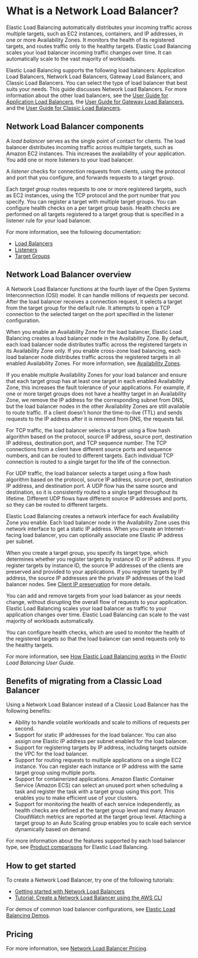 # What is a Network Load Balancer?<a name="introduction"></a>

Elastic Load Balancing automatically distributes your incoming traffic across multiple targets, such as EC2 instances, containers, and IP addresses, in one or more Availability Zones\. It monitors the health of its registered targets, and routes traffic only to the healthy targets\. Elastic Load Balancing scales your load balancer incoming traffic changes over time\. It can automatically scale to the vast majority of workloads\.

Elastic Load Balancing supports the following load balancers: Application Load Balancers, Network Load Balancers, Gateway Load Balancers, and Classic Load Balancers\. You can select the type of load balancer that best suits your needs\. This guide discusses Network Load Balancers\. For more information about the other load balancers, see the [User Guide for Application Load Balancers](https://docs.aws.amazon.com/elasticloadbalancing/latest/application/), the [User Guide for Gateway Load Balancers](https://docs.aws.amazon.com/elasticloadbalancing/latest/gateway/), and the [User Guide for Classic Load Balancers](https://docs.aws.amazon.com/elasticloadbalancing/latest/classic/)\.

## Network Load Balancer components<a name="network-load-balancer-components"></a>

A *load balancer* serves as the single point of contact for clients\. The load balancer distributes incoming traffic across multiple targets, such as Amazon EC2 instances\. This increases the availability of your application\. You add one or more listeners to your load balancer\.

A *listener* checks for connection requests from clients, using the protocol and port that you configure, and forwards requests to a target group\.

Each *target group* routes requests to one or more registered targets, such as EC2 instances, using the TCP protocol and the port number that you specify\. You can register a target with multiple target groups\. You can configure health checks on a per target group basis\. Health checks are performed on all targets registered to a target group that is specified in a listener rule for your load balancer\.

For more information, see the following documentation:
+ [Load Balancers](network-load-balancers.md)
+ [Listeners](load-balancer-listeners.md)
+ [Target Groups](load-balancer-target-groups.md)

## Network Load Balancer overview<a name="network-load-balancer-overview"></a>

A Network Load Balancer functions at the fourth layer of the Open Systems Interconnection \(OSI\) model\. It can handle millions of requests per second\. After the load balancer receives a connection request, it selects a target from the target group for the default rule\. It attempts to open a TCP connection to the selected target on the port specified in the listener configuration\.

When you enable an Availability Zone for the load balancer, Elastic Load Balancing creates a load balancer node in the Availability Zone\. By default, each load balancer node distributes traffic across the registered targets in its Availability Zone only\. If you enable cross\-zone load balancing, each load balancer node distributes traffic across the registered targets in all enabled Availability Zones\. For more information, see [Availability Zones](network-load-balancers.md#availability-zones)\.

If you enable multiple Availability Zones for your load balancer and ensure that each target group has at least one target in each enabled Availability Zone, this increases the fault tolerance of your applications\. For example, if one or more target groups does not have a healthy target in an Availability Zone, we remove the IP address for the corresponding subnet from DNS, but the load balancer nodes in the other Availability Zones are still available to route traffic\. If a client doesn't honor the time\-to\-live \(TTL\) and sends requests to the IP address after it is removed from DNS, the requests fail\.

For TCP traffic, the load balancer selects a target using a flow hash algorithm based on the protocol, source IP address, source port, destination IP address, destination port, and TCP sequence number\. The TCP connections from a client have different source ports and sequence numbers, and can be routed to different targets\. Each individual TCP connection is routed to a single target for the life of the connection\.

For UDP traffic, the load balancer selects a target using a flow hash algorithm based on the protocol, source IP address, source port, destination IP address, and destination port\. A UDP flow has the same source and destination, so it is consistently routed to a single target throughout its lifetime\. Different UDP flows have different source IP addresses and ports, so they can be routed to different targets\.

Elastic Load Balancing creates a network interface for each Availability Zone you enable\. Each load balancer node in the Availability Zone uses this network interface to get a static IP address\. When you create an Internet\-facing load balancer, you can optionally associate one Elastic IP address per subnet\.

When you create a target group, you specify its target type, which determines whether you register targets by instance ID or IP address\. If you register targets by instance ID, the source IP addresses of the clients are preserved and provided to your applications\. If you register targets by IP address, the source IP addresses are the private IP addresses of the load balancer nodes\. See [Client IP preservation](https://docs.aws.amazon.com/elasticloadbalancing/latest/network/load-balancer-target-groups.html#client-ip-preservation) for more details.

You can add and remove targets from your load balancer as your needs change, without disrupting the overall flow of requests to your application\. Elastic Load Balancing scales your load balancer as traffic to your application changes over time\. Elastic Load Balancing can scale to the vast majority of workloads automatically\.

You can configure health checks, which are used to monitor the health of the registered targets so that the load balancer can send requests only to the healthy targets\.

For more information, see [How Elastic Load Balancing works](https://docs.aws.amazon.com/elasticloadbalancing/latest/userguide/how-elastic-load-balancing-works.html) in the *Elastic Load Balancing User Guide*\.

## Benefits of migrating from a Classic Load Balancer<a name="network-load-balancer-benefits"></a>

Using a Network Load Balancer instead of a Classic Load Balancer has the following benefits:
+ Ability to handle volatile workloads and scale to millions of requests per second\.
+ Support for static IP addresses for the load balancer\. You can also assign one Elastic IP address per subnet enabled for the load balancer\.
+ Support for registering targets by IP address, including targets outside the VPC for the load balancer\.
+ Support for routing requests to multiple applications on a single EC2 instance\. You can register each instance or IP address with the same target group using multiple ports\.
+ Support for containerized applications\. Amazon Elastic Container Service \(Amazon ECS\) can select an unused port when scheduling a task and register the task with a target group using this port\. This enables you to make efficient use of your clusters\.
+ Support for monitoring the health of each service independently, as health checks are defined at the target group level and many Amazon CloudWatch metrics are reported at the target group level\. Attaching a target group to an Auto Scaling group enables you to scale each service dynamically based on demand\.

For more information about the features supported by each load balancer type, see [Product comparisons](http://aws.amazon.com/elasticloadbalancing/features/#Product_comparisons) for Elastic Load Balancing\.

## How to get started<a name="network-load-balancer-get-started"></a>

To create a Network Load Balancer, try one of the following tutorials:
+ [Getting started with Network Load Balancers](network-load-balancer-getting-started.md)
+ [Tutorial: Create a Network Load Balancer using the AWS CLI](network-load-balancer-cli.md)

For demos of common load balancer configurations, see [Elastic Load Balancing Demos](https://exampleloadbalancer.com/)\.

## Pricing<a name="network-load-balancer-pricing"></a>

For more information, see [Network Load Balancer Pricing](https://aws.amazon.com/elasticloadbalancing/networkloadbalancer/pricing/)\.
